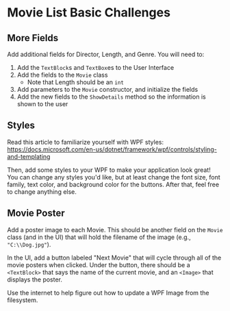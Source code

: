 # Movie List Basic Challenges
## More Fields
Add additional fields for Director, Length, and Genre. You will need to:

1. Add the `TextBlock`s and `TextBox`es to the User Interface
1. Add the fields to the `Movie` class
    - Note that Length should be an `int`
1. Add parameters to the `Movie` constructor, and initialize the fields
1. Add the new fields to the `ShowDetails` method so the information is shown to the user

## Styles
Read this article to familiarize yourself with WPF styles: https://docs.microsoft.com/en-us/dotnet/framework/wpf/controls/styling-and-templating

Then, add some styles to your WPF to make your application look great! You can change any styles you'd like, but at least change the font size, font family, text color, and background color for the buttons. After that, feel free to change anything else.

## Movie Poster
Add a poster image to each Movie. This should be another field on the `Movie` class (and in the UI) that will hold the filename of the image (e.g., `"C:\\Dog.jpg"`).

In the UI, add a button labeled "Next Movie" that will cycle through all of the movie posters when clicked. Under the button, there should be a `<TextBlock>` that says the name of the current movie, and an `<Image>` that displays the poster.

Use the internet to help figure out how to update a WPF Image from the filesystem.